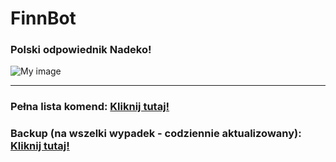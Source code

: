 # FinnBot
### Polski odpowiednik Nadeko!
![My image](http://i.imgur.com/WDaPtOA.png)
***

### Pełna lista komend: [Kliknij tutaj!](https://github.com/vistafan12/finnbot/blob/master/commandlit.md)
### Backup (na wszelki wypadek - codziennie aktualizowany): [Kliknij tutaj!](https://github.com/vistafan12/FinnBot/tree/master/backup)
